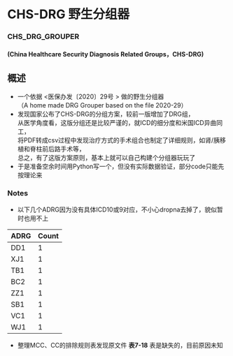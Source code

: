 # CHS-DRG 野生分组器

### CHS_DRG_GROUPER
#### (China Healthcare Security Diagnosis Related Groups，CHS-DRG)
## 概述
- 一个依据 <医保办发〔2020〕29号 > 做的野生分组器<br>
（A home made DRG Grouper based on the file 2020-29）
- 发现国家公布了CHS-DRG的分组方案，较前一版增加了DRG组，<br>
从医学角度看，这版分组还是比较严谨的，就ICD的细分度和米国ICD异曲同工，<br>
将PDF转成csv过程中发现治疗方式的手术组合也制定了详细规则，如肾/胰移植和脊柱前后路手术等，<br>
总之，有了这版方案原则，基本上就可以自己构建个分组器玩玩了
- 于是准备空余时间用Python写一个，但没有实际数据验证，部分code只能先按理论来

### Notes
- 以下几个ADRG因为没有具体ICD10或9对应，不小心dropna去掉了，貌似暂时也用不上

|ADRG|Count|
|---|---|
|DD1|1|
|XJ1|1|
|TB1|1|
|BC2|1|
|ZZ1|1|
|SB1|1|
|VC1|1|
|WJ1|1|

- 整理MCC、CC的排除规则表发现原文件 **表7-18** 表是缺失的，目前原因未知